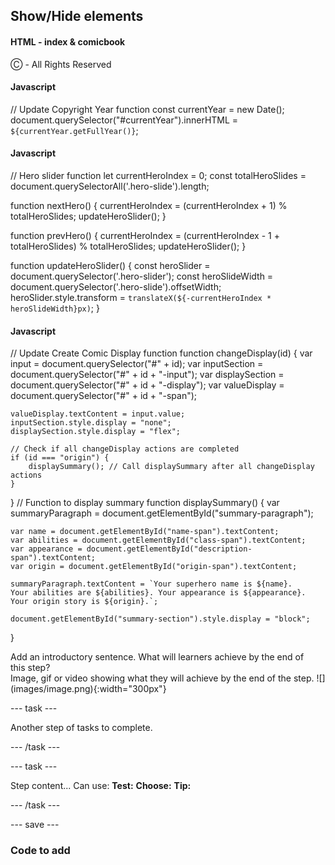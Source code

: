 ## Show/Hide elements

#### HTML - index & comicbook
<footer>
            <p> Ⓒ <span id="currentYear"></span> - All Rights Reserved</p>
        </footer>
        <script src="script.js"></script>

#### Javascript
// Update Copyright Year function 
const currentYear = new Date();
document.querySelector("#currentYear").innerHTML = `${currentYear.getFullYear()}`;

#### Javascript
// Hero slider function 
let currentHeroIndex = 0;
const totalHeroSlides = document.querySelectorAll('.hero-slide').length;

function nextHero() {
    currentHeroIndex = (currentHeroIndex + 1) % totalHeroSlides;
    updateHeroSlider();
}

function prevHero() {
    currentHeroIndex = (currentHeroIndex - 1 + totalHeroSlides) % totalHeroSlides;
    updateHeroSlider();
}

function updateHeroSlider() {
    const heroSlider = document.querySelector('.hero-slider');
    const heroSlideWidth = document.querySelector('.hero-slide').offsetWidth;
    heroSlider.style.transform = `translateX(${-currentHeroIndex * heroSlideWidth}px)`;
}

#### Javascript
// Update Create Comic Display function 
function changeDisplay(id) {
    var input = document.querySelector("#" + id);
    var inputSection = document.querySelector("#" + id + "-input");
    var displaySection = document.querySelector("#" + id + "-display");
    var valueDisplay = document.querySelector("#" + id + "-span");

    valueDisplay.textContent = input.value;
    inputSection.style.display = "none";
    displaySection.style.display = "flex";

    // Check if all changeDisplay actions are completed
    if (id === "origin") {
        displaySummary(); // Call displaySummary after all changeDisplay actions
    }
}
// Function to display summary
function displaySummary() {
    var summaryParagraph = document.getElementById("summary-paragraph");

    var name = document.getElementById("name-span").textContent;
    var abilities = document.getElementById("class-span").textContent;
    var appearance = document.getElementById("description-span").textContent;
    var origin = document.getElementById("origin-span").textContent;

    summaryParagraph.textContent = `Your superhero name is ${name}. 
    Your abilities are ${abilities}. Your appearance is ${appearance}. 
    Your origin story is ${origin}.`;

    document.getElementById("summary-section").style.display = "block";
}


<div style="display: flex; flex-wrap: wrap">
<div style="flex-basis: 200px; flex-grow: 1; margin-right: 15px;">
Add an introductory sentence. What will learners achieve by the end of this step?
</div>
<div>
Image, gif or video showing what they will achieve by the end of the step. ![](images/image.png){:width="300px"}
</div>
</div>

--- task ---

Another step of tasks to complete.

--- /task ---

--- task ---

Step content... 
Can use:
**Test:**
**Choose:**
**Tip:**

--- /task ---

--- save ---

### Code to add

